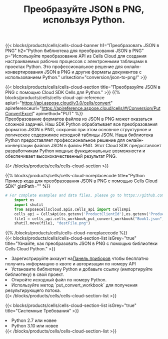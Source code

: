 ﻿---
title:  Преобразуйте JSON в PNG, используя Python.
description:  Использование Cloud SDK Aspose.Cells для Python для преобразования файла формата JSON в файл формата PNG.
kwords: Excel, Convert JSON to PNG, REST, Python
howto: How to convert JSON to PNG using Aspose.Cells Cloud Python library.
---
{{< blocks/products/cells/cells-cloud-banner h1="Преобразовать JSON в PNG" h2="Python библиотека для преобразования JSON в PNG" p="Используйте преобразование API из Cells Cloud для создания настраиваемых рабочих процессов с электронными таблицами в проектах Python. Это профессиональное решение для онлайн-конвертирования JSON в PNG и другие форматы документов с использованием Python." urlsection="conversion/json-to-png/" >}}

{{< blocks/products/cells/cells-cloud-section title="Преобразуйте JSON в PNG с помощью Cloud SDK Cells для Python." >}}
{{% blocks/products/cells/cells-cloud-api-reference apiurl="https://api.aspose.cloud/v3.0/cells/convert" apireferenceurl="https://apireference.aspose.cloud/cells/#/Conversion/PutConvertExcel" apimethod="PUT" %}}
<br/>
Преобразование форматов файлов из JSON в PNG может оказаться сложной задачей. Наш SDK Python обрабатывает все преобразования форматов JSON в PNG, сохраняя при этом основное структурное и логическое содержимое исходной таблицы JSON. Наша библиотека Python предоставляет профессиональное решение для онлайн-конвертации файлов JSON в файлы PNG. Этот Cloud SDK предоставляет разработчикам Python мощные функциональные возможности и обеспечивает высококачественный результат PNG.

{{< /blocks/products/cells/cells-cloud-section >}}

{{% blocks/products/cells/cells-cloud-noreplacecode title="Python Пример кода для преобразования JSON в PNG с помощью Cells Cloud SDK" gistPath="" %}}
 
```python
# For complete examples and data files, please go to https://github.com/aspose-cells-cloud/aspose-cells-cloud-python/
    import os
    import shutil
    from asposecellscloud.apis.cells_api import CellsApi
    cells_api = CellsApi(os.getenv('ProductClientId'),os.getenv('ProductClientSecret'))
    file1 = cells_api.cells_workbook_put_convert_workbook("Book1.json",format="png")
    shutil.move(file1, "destFile.png")     
```
 
{{% /blocks/products/cells/cells-cloud-noreplacecode %}}
<br/>
{{< blocks/products/cells/cells-cloud-section-list isGrey="true" title="Узнайте, как преобразовать JSON в PNG с помощью библиотеки Cells Cloud Python." >}}
<li> Зарегистрируйте аккаунт на<a href="https://dashboard.aspose.cloud/">Панель приборов</a> чтобы бесплатно получить информацию о квоте и авторизации по номеру API</li>
<li>Установите библиотеку Python и добавьте ссылку (импортируйте библиотеку) в свой проект.</li>
<li>Откройте исходный файл по номеру Python.</li>
<li>Используйте метод `put_convert_workbook` для получения результирующего потока.</li>
{{< /blocks/products/cells/cells-cloud-section-list >}}

{{< blocks/products/cells/cells-cloud-section-list isGrey="true" title="Системные Требования" >}}
<li>Python 2.7 или новее</li>
<li>Python 3.10 или новее</li>
{{< /blocks/products/cells/cells-cloud-section-list >}}

